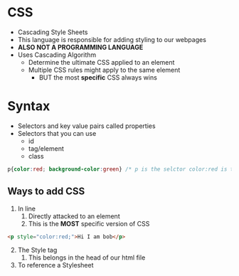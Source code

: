 # CSS
- Cascading Style Sheets
- This language is responsible for adding styling to our webpages
- **ALSO NOT A PROGRAMMING LANGUAGE**
- Uses Cascading Algorithm
    - Determine the ultimate CSS applied to an element
    - Multiple CSS rules might apply to the same element
        - BUT the most **specific** CSS always wins

# Syntax
- Selectors and key value pairs called properties
- Selectors that you can use
    - id
    - tag/element
    - class
```css
p{color:red; background-color:green} /* p is the selctor color:red is the property    */
```

## Ways to add CSS
1. In line
    1. Directly attacked to an element
    2. This is the **MOST** specific version of CSS
```html
<p style="color:red;">Hi I am bob</p>
```
2. The Style tag
    1. This belongs in the head of our html file
3. To reference a Stylesheet


